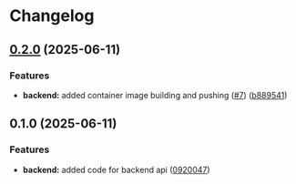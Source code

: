 # Changelog

## [0.2.0](https://github.com/bmacharia/devops-study-app/compare/backend-v0.1.0...backend-v0.2.0) (2025-06-11)


### Features

* **backend:** added container image building and pushing ([#7](https://github.com/bmacharia/devops-study-app/issues/7)) ([b889541](https://github.com/bmacharia/devops-study-app/commit/b889541c1f76b1122e472ecd5fbf715449fabf86))

## 0.1.0 (2025-06-11)


### Features

* **backend:** added code for backend api ([0920047](https://github.com/bmacharia/devops-study-app/commit/0920047e573643499280b55f0f43c459edd75e26))
